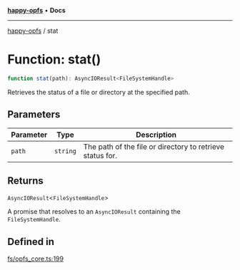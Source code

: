 [**happy-opfs**](../README.md) • **Docs**

***

[happy-opfs](../README.md) / stat

# Function: stat()

```ts
function stat(path): AsyncIOResult<FileSystemHandle>
```

Retrieves the status of a file or directory at the specified path.

## Parameters

| Parameter | Type | Description |
| ------ | ------ | ------ |
| `path` | `string` | The path of the file or directory to retrieve status for. |

## Returns

`AsyncIOResult`\<`FileSystemHandle`\>

A promise that resolves to an `AsyncIOResult` containing the `FileSystemHandle`.

## Defined in

[fs/opfs\_core.ts:199](https://github.com/JiangJie/happy-opfs/blob/6253d25d45ee43710777316ce4d92b062d8744f7/src/fs/opfs_core.ts#L199)
